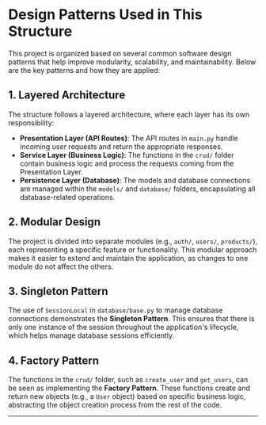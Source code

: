 # Design Patterns Used in This Structure

This project is organized based on several common software design patterns that help improve modularity, scalability, and maintainability. Below are the key patterns and how they are applied:

## 1. Layered Architecture

The structure follows a layered architecture, where each layer has its own responsibility:

- **Presentation Layer (API Routes)**: The API routes in `main.py` handle incoming user requests and return the appropriate responses.
- **Service Layer (Business Logic)**: The functions in the `crud/` folder contain business logic and process the requests coming from the Presentation Layer.
- **Persistence Layer (Database)**: The models and database connections are managed within the `models/` and `database/` folders, encapsulating all database-related operations.

## 2. Modular Design

The project is divided into separate modules (e.g., `auth/`, `users/`, `products/`), each representing a specific feature or functionality. This modular approach makes it easier to extend and maintain the application, as changes to one module do not affect the others.

## 3. Singleton Pattern

The use of `SessionLocal` in `database/base.py` to manage database connections demonstrates the **Singleton Pattern**. This ensures that there is only one instance of the session throughout the application's lifecycle, which helps manage database sessions efficiently.

## 4. Factory Pattern

The functions in the `crud/` folder, such as `create_user` and `get_users`, can be seen as implementing the **Factory Pattern**. These functions create and return new objects (e.g., a `User` object) based on specific business logic, abstracting the object creation process from the rest of the code.

---